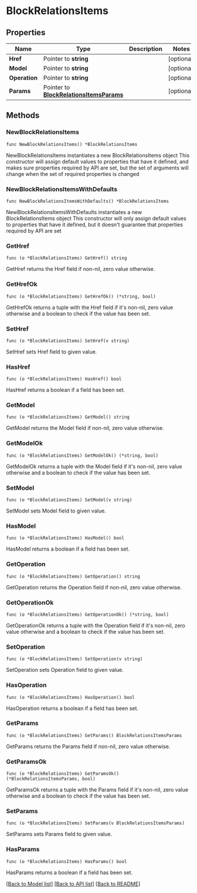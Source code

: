 # BlockRelationsItems

## Properties

Name | Type | Description | Notes
------------ | ------------- | ------------- | -------------
**Href** | Pointer to **string** |  | [optional] 
**Model** | Pointer to **string** |  | [optional] 
**Operation** | Pointer to **string** |  | [optional] 
**Params** | Pointer to [**BlockRelationsItemsParams**](BlockRelationsItemsParams.md) |  | [optional] 

## Methods

### NewBlockRelationsItems

`func NewBlockRelationsItems() *BlockRelationsItems`

NewBlockRelationsItems instantiates a new BlockRelationsItems object
This constructor will assign default values to properties that have it defined,
and makes sure properties required by API are set, but the set of arguments
will change when the set of required properties is changed

### NewBlockRelationsItemsWithDefaults

`func NewBlockRelationsItemsWithDefaults() *BlockRelationsItems`

NewBlockRelationsItemsWithDefaults instantiates a new BlockRelationsItems object
This constructor will only assign default values to properties that have it defined,
but it doesn't guarantee that properties required by API are set

### GetHref

`func (o *BlockRelationsItems) GetHref() string`

GetHref returns the Href field if non-nil, zero value otherwise.

### GetHrefOk

`func (o *BlockRelationsItems) GetHrefOk() (*string, bool)`

GetHrefOk returns a tuple with the Href field if it's non-nil, zero value otherwise
and a boolean to check if the value has been set.

### SetHref

`func (o *BlockRelationsItems) SetHref(v string)`

SetHref sets Href field to given value.

### HasHref

`func (o *BlockRelationsItems) HasHref() bool`

HasHref returns a boolean if a field has been set.

### GetModel

`func (o *BlockRelationsItems) GetModel() string`

GetModel returns the Model field if non-nil, zero value otherwise.

### GetModelOk

`func (o *BlockRelationsItems) GetModelOk() (*string, bool)`

GetModelOk returns a tuple with the Model field if it's non-nil, zero value otherwise
and a boolean to check if the value has been set.

### SetModel

`func (o *BlockRelationsItems) SetModel(v string)`

SetModel sets Model field to given value.

### HasModel

`func (o *BlockRelationsItems) HasModel() bool`

HasModel returns a boolean if a field has been set.

### GetOperation

`func (o *BlockRelationsItems) GetOperation() string`

GetOperation returns the Operation field if non-nil, zero value otherwise.

### GetOperationOk

`func (o *BlockRelationsItems) GetOperationOk() (*string, bool)`

GetOperationOk returns a tuple with the Operation field if it's non-nil, zero value otherwise
and a boolean to check if the value has been set.

### SetOperation

`func (o *BlockRelationsItems) SetOperation(v string)`

SetOperation sets Operation field to given value.

### HasOperation

`func (o *BlockRelationsItems) HasOperation() bool`

HasOperation returns a boolean if a field has been set.

### GetParams

`func (o *BlockRelationsItems) GetParams() BlockRelationsItemsParams`

GetParams returns the Params field if non-nil, zero value otherwise.

### GetParamsOk

`func (o *BlockRelationsItems) GetParamsOk() (*BlockRelationsItemsParams, bool)`

GetParamsOk returns a tuple with the Params field if it's non-nil, zero value otherwise
and a boolean to check if the value has been set.

### SetParams

`func (o *BlockRelationsItems) SetParams(v BlockRelationsItemsParams)`

SetParams sets Params field to given value.

### HasParams

`func (o *BlockRelationsItems) HasParams() bool`

HasParams returns a boolean if a field has been set.


[[Back to Model list]](../README.md#documentation-for-models) [[Back to API list]](../README.md#documentation-for-api-endpoints) [[Back to README]](../README.md)


